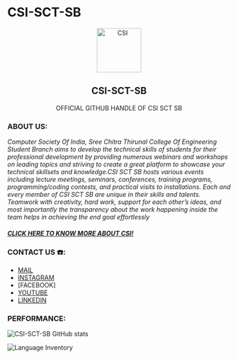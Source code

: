    # **CSI-SCT-SB**
<p align="center">
 <img width="100px" src="https://csiakgec.in/images/logo-orig.png" align="center" alt="CSI" />
 <h2 align="center">CSI-SCT-SB</h2>
 <p align="center">OFFICIAL GITHUB HANDLE OF CSI SCT SB</p>
</p>

### ABOUT US:
*Computer Society Of India, Sree Chitra Thirunal College Of Engineering Student Branch aims to develop the technical skills of students for their professional development by providing numerous webinars and workshops on leading topics and striving to create a great platform to showcase your technical skillsets and knowledge.CSI SCT SB hosts various events including lecture meetings, seminars, conferences, training programs, programming/coding contests, and practical visits to installations. Each and every member of CSI SCT SB are unique in their skills and talents. Teamwork with creativity, hard work, support for each other’s ideas, and most importantly the transparency about the work happening inside the team helps in achieving the end goal effortlessly*

#### [*CLICK HERE TO KNOW MORE ABOUT CSI!*](https://csiindia.org/)

### CONTACT US ☎️:
- [MAIL](mailto:csi@sctce.ac.in)
- [INSTAGRAM](https://instagram.com/csisctsb?igshid=YmMyMTA2M2Y=)
- [FACEBOOK]
- [YOUTUBE](https://youtube.com/channel/UCiAFo7cXC7KAQ13Lsf8oq6g)
- [LINKEDIN](https://www.linkedin.com/mwlite/company/csi-sct-sb)

### PERFORMANCE:

![CSI-SCT-SB GitHub stats](https://github-readme-stats.vercel.app/api/?username=CSI-SCT-SB&show_icons=true&title_color=fff&icon_color=79ff97&text_color=9f9f9f&bg_color=151515)

![Language Inventory](https://github-readme-stats.vercel.app/api/top-langs/?username=CSI-SCT-SB)

